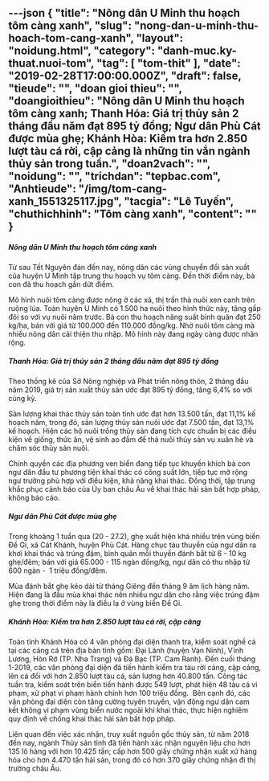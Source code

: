 ---json
{
    "title": "Nông dân U Minh thu hoạch tôm càng xanh",
    "slug": "nong-dan-u-minh-thu-hoach-tom-cang-xanh",
    "layout": "noidung.html",
    "category": "danh-muc.ky-thuat.nuoi-tom",
    "tag": [
        "tom-thit"
    ],
    "date": "2019-02-28T17:00:00.000Z",
    "draft": false,
    "tieude": "",
    "doan gioi thieu": "",
    "doangioithieu": "Nông dân U Minh thu hoạch tôm càng xanh; Thanh Hóa: Giá trị thủy sản 2 tháng đầu năm đạt 895 tỷ đồng; Ngư dân Phù Cát được mùa ghẹ; Khánh Hòa: Kiểm tra hơn 2.850 lượt tàu cá rời, cập cảng là những tin vắn ngành thủy sản trong tuần.",
    "doan2vach": "",
    "noidung": "",
    "trichdan": "tepbac.com",
    "Anhtieude": "/img/tom-cang-xanh_1551325117.jpg",
    "tacgia": "Lê Tuyến",
    "chuthichhinh": "Tôm càng xanh",
    "__content__": ""
}
---
<h5>N&ocirc;ng d&acirc;n U Minh thu hoạch t&ocirc;m c&agrave;ng xanh</h5>

<p>Từ sau Tết Nguy&ecirc;n đ&aacute;n đến nay, n&ocirc;ng d&acirc;n c&aacute;c v&ugrave;ng chuyển đổi sản xuất của huyện U Minh tập trung thu hoạch vụ t&ocirc;m c&agrave;ng. Đến thời điểm n&agrave;y, b&agrave; con đ&atilde; thu hoạch gần dứt điểm.</p>

<p>M&ocirc; h&igrave;nh nu&ocirc;i t&ocirc;m c&agrave;ng được n&ocirc;ng ở c&aacute;c x&atilde;, thị trấn thả nu&ocirc;i xen canh tr&ecirc;n ruộng l&uacute;a. To&agrave;n huyện U Minh c&oacute; 1.500 ha nu&ocirc;i theo h&igrave;nh thức n&agrave;y, tăng gấp đ&ocirc;i so với vụ nu&ocirc;i năm trước. B&agrave; con thu hoạch năng suất b&igrave;nh qu&acirc;n đạt 250 kg/ha, b&aacute;n với gi&aacute; từ 100.000 đến 110.000 đồng/kg. Nhờ nu&ocirc;i t&ocirc;m c&agrave;ng m&agrave; nhiều n&ocirc;ng d&acirc;n cải thiện thu nhập. M&ocirc; h&igrave;nh n&agrave;y đang ng&agrave;y c&agrave;ng được nh&acirc;n rộng.</p>

<h5>Thanh H&oacute;a:&nbsp;Gi&aacute; trị thủy sản 2 th&aacute;ng đầu năm đạt 895 tỷ đồng</h5>

<p>Theo thống k&ecirc; của Sở N&ocirc;ng nghiệp v&agrave; Ph&aacute;t triển n&ocirc;ng th&ocirc;n, 2 th&aacute;ng đầu năm 2019, gi&aacute; trị sản xuất thủy sản ước đạt 895 tỷ đồng, tăng 6,4% so với c&ugrave;ng kỳ.</p>

<p>Sản lượng khai th&aacute;c thủy sản to&agrave;n tỉnh ước đạt hơn 13.500 tấn, đạt 11,1% kế hoạch năm, trong đ&oacute;, sản lượng thủy sản nu&ocirc;i ước đạt 7.500 tấn, đạt 13,1% kế hoạch. Hiện c&aacute;c hộ nu&ocirc;i trồng thủy sản đang t&iacute;ch cực chuẩn bị c&aacute;c điều kiện về giống, thức ăn, vệ sinh ao đầm để thả nu&ocirc;i thủy sản vụ xu&acirc;n h&egrave; v&agrave; chăm s&oacute;c thủy sản nu&ocirc;i.</p>

<p>Ch&iacute;nh quyền c&aacute;c địa phương ven biển đang tiếp tục khuyến kh&iacute;ch b&agrave; con ngư d&acirc;n đầu tư phương tiện khai th&aacute;c c&oacute; c&ocirc;ng suất lớn, tiếp tục mở rộng ngư trường ph&ugrave; hợp với điều kiện, khả năng khai th&aacute;c. Đồng thời, tập trung khắc phục cảnh b&aacute;o của Ủy ban ch&acirc;u &Acirc;u về khai th&aacute;c hải sản bất hợp ph&aacute;p, kh&ocirc;ng b&aacute;o c&aacute;o.</p>

<h5>Ngư d&acirc;n Ph&ugrave; C&aacute;t được m&ugrave;a ghẹ</h5>

<p>Trong khoảng 1 tuần qua (20 - 27.2), ghẹ xuất hiện kh&aacute; nhiều tr&ecirc;n v&ugrave;ng biển Đề Gi, x&atilde; C&aacute;t Kh&aacute;nh, huyện Ph&ugrave; C&aacute;t. H&agrave;ng chục t&agrave;u thuyền của ngư d&acirc;n ra khơi khai th&aacute;c v&agrave; tr&uacute;ng đậm, b&igrave;nh qu&acirc;n mỗi thuyền đ&aacute;nh bắt từ 6 - 10 kg ghẹ/đ&ecirc;m; b&aacute;n với gi&aacute; 65.000 - 115 ng&agrave;n đồng/kg, ngư d&acirc;n c&oacute; thu nhập từ 600 ng&agrave;n -&nbsp; 1 triệu đồng/đ&ecirc;m.</p>

<p>M&ugrave;a đ&aacute;nh bắt ghẹ k&eacute;o d&agrave;i từ th&aacute;ng Gi&ecirc;ng đến th&aacute;ng 9 &acirc;m lịch h&agrave;ng năm. Hiện đang l&agrave; đầu m&ugrave;a khai th&aacute;c n&ecirc;n nhiều ngư d&acirc;n cho rằng việc tr&uacute;ng đậm ghẹ trong thời điểm n&agrave;y l&agrave; điều lạ ở v&ugrave;ng biển Đề Gi.</p>

<h5>Kh&aacute;nh H&ograve;a: Kiểm tra hơn 2.850 lượt t&agrave;u c&aacute; rời, cập cảng</h5>

<p>To&agrave;n tỉnh Kh&aacute;nh H&ograve;a c&oacute; 4 văn ph&ograve;ng đại diện thanh tra, kiểm so&aacute;t nghề c&aacute; tại c&aacute;c cảng c&aacute; tr&ecirc;n địa b&agrave;n tỉnh gồm: Đại Lãnh (huyện Vạn Ninh), Vĩnh Lương, Hòn Rớ (TP. Nha Trang) và Đá Bạc (TP. Cam Ranh). Đến cuối th&aacute;ng 1-2019, c&aacute;c văn ph&ograve;ng đại diện đ&atilde; tiến h&agrave;nh kiểm tra t&agrave;u rời cảng, cập cảng, l&ecirc;n c&aacute; đối với hơn 2.850 lượt t&agrave;u c&aacute;, sản lượng hơn 40.800 tấn. C&ocirc;ng t&aacute;c tuần tra, kiểm so&aacute;t tr&ecirc;n biển tiến h&agrave;nh được 549 lượt, ph&aacute;t hiện 48 t&agrave;u c&aacute; vi phạm, xử phạt vi phạm h&agrave;nh ch&iacute;nh hơn 100 triệu đồng.&nbsp; B&ecirc;n cạnh đ&oacute;, c&aacute;c văn ph&ograve;ng đại diện c&ograve;n tăng cường tuy&ecirc;n truyền, vận động ngư d&acirc;n cam kết kh&ocirc;ng vi phạm v&ugrave;ng biển nước ngo&agrave;i khi khai th&aacute;c, thực hiện nghi&ecirc;m quy định về chống khai th&aacute;c hải sản bất hợp ph&aacute;p.</p>

<p>Li&ecirc;n quan đến việc x&aacute;c nhận, truy xuất nguồn gốc thủy sản, từ năm 2018 đến nay, ng&agrave;nh Thủy sản tỉnh đ&atilde; tiến h&agrave;nh x&aacute;c nhận nguy&ecirc;n liệu cho hơn 135 l&ocirc; h&agrave;ng với hơn 10.425 tấn; cấp hơn 500 giấy chứng nhận xuất xứ h&agrave;ng h&oacute;a cho hơn 4.470 tấn hải sản, trong đ&oacute; c&oacute; hơn 370 giấy chứng nhận đi thị trường ch&acirc;u &Acirc;u.</p>
